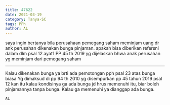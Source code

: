 ```yaml
---
title: 47622
date: 2021-03-19
category: Tanya-SC
tags: PPh
author: AL
---
```


saya ingin bertanya bila perusahaan pemegang saham meminjam uang dr ank perusahan dikenakan bunga pinjaman. apakah bisa diberikan refersni dalam dlm psal 12 ayat1 PP 45 th 2019 yg dijelaskan bhwa anak perusahan yg meminjam dari pemegang saham

---

Kalau dikenakan bunga ya brti ada pemotongan pph psal 23 atas bunga biasa Yg dimaksud di pp 94 th 2010 yg disempurkan pp 45 tahun 2019 psal 12 kan itu kalau kondisinya ga ada bunga jd hrus memenuhi itu, biar boleh pinjamannya tanpa bunga. Kalau ga memenuhi ya dianggap ada bunga.

`AL`
